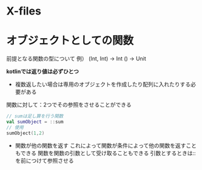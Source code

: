 # X-files

# オブジェクトとしての関数
前提となる関数の型について
例）
(Int, Int) -> Int
() -> Unit

**kotlinでは返り値は必ずひとつ**
  - 複数返したい場合は専用のオブジェクトを作成したり配列に入れたりする必要がある

関数に対して：2つでその参照をさせることができる
```kotlin
// sumは足し算を行う関数
val sumObject = ::sum
// 使用
sumObject(1,2)
```
- 関数が他の関数を返す
これによって関数が条件によって他の関数を返すこともできる
関数を関数の引数として受け取ることもできる
引数とするときは::を前につけて参照させる